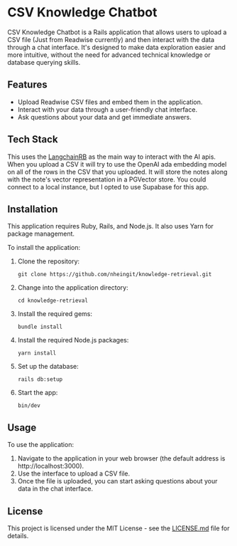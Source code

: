 # CSV Knowledge Chatbot

CSV Knowledge Chatbot is a Rails application that allows users to upload a CSV file (Just from Readwise currently) and then interact with the data through a chat interface. It's designed to make data exploration easier and more intuitive, without the need for advanced technical knowledge or database querying skills.

## Features

- Upload Readwise CSV files and embed them in the application.
- Interact with your data through a user-friendly chat interface.
- Ask questions about your data and get immediate answers.

## Tech Stack
This uses the [LangchainRB](https://github.com/andreibondarev/langchainrb) as the main way to interact with the AI apis. When you upload a CSV it will try to use the OpenAI ada embedding model on all of the rows in the CSV that you uploaded. 
It will store the notes along with the note's vector representation in a PGVector store.
You could connect to a local instance, but I opted to use Supabase for this app.


## Installation

This application requires Ruby, Rails, and Node.js. It also uses Yarn for package management.

To install the application:

1. Clone the repository:

    ```
    git clone https://github.com/nheingit/knowledge-retrieval.git
    ```

2. Change into the application directory:

    ```
    cd knowledge-retrieval
    ```

3. Install the required gems:

    ```
    bundle install
    ```

4. Install the required Node.js packages:

    ```
    yarn install
    ```

5. Set up the database:

    ```
    rails db:setup
    ```

6. Start the app:

    ```
    bin/dev
    ```

## Usage

To use the application:

1. Navigate to the application in your web browser (the default address is http://localhost:3000).
2. Use the interface to upload a CSV file.
3. Once the file is uploaded, you can start asking questions about your data in the chat interface.

## License

This project is licensed under the MIT License - see the [LICENSE.md](LICENSE.md) file for details.
